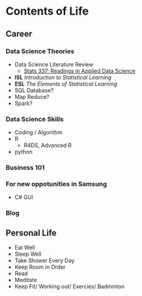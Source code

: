# Contents of Life

## Career

### Data Science Theories

- Data Science Literature Review
	- [Stats 337: Readings in Applied Data Science](https://github.com/hadley/stats337)
- **ISL** _Introduction to Statistical Learning_ 
- **ESL** _The Elements of Statistical Learning_ 
- SQL Database?
- Map Reduce?
- Spark?

### Data Science Skills

- Coding / Algorithm
- R
	- R4DS, Advanced R
- python

### Business 101

### For new oppotunities in Samsung

- C# GUI

### Blog

## Personal Life

- Eat Well
- Sleep Well
- Take Shower Every Day
- Keep Room in Order
- Read
- Meditate
- Keep Fit/ Working out/ Exercies/ Badminton
